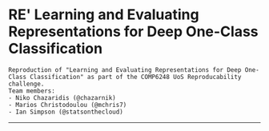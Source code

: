 # RE' Learning and Evaluating Representations for Deep One-Class Classification


    Reproduction of "Learning and Evaluating Representations for Deep One-Class Classification" as part of the COMP6248 UoS Reproducability challenge.
    Team members:
    - Niko Chazaridis (@chazarnik)
    - Marios Christodoulou (@mchris7)
    - Ian Simpson (@statsonthecloud)

    
---------------------------------------
